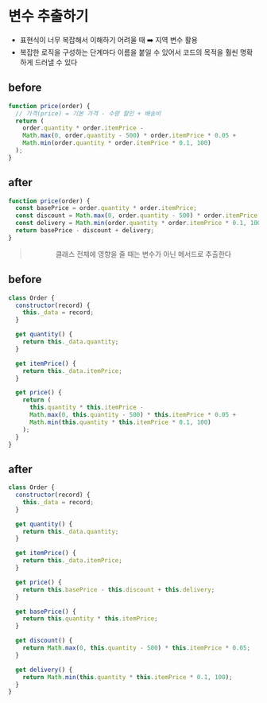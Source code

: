 # 변수 추출하기

- 표현식이 너무 복잡해서 이해하기 어려울 때 ➡️ 지역 변수 활용
- 복잡한 로직을 구성하는 단계마다 이름을 붙일 수 있어서 코드의 목적을 훨씬 명확하게 드러낼 수 있다

## before

```js
function price(order) {
  // 가격(price) = 기본 가격 - 수량 할인 + 배송비
  return (
    order.quantity * order.itemPrice -
    Math.max(0, order.quantity - 500) * order.itemPrice * 0.05 +
    Math.min(order.quantity * order.itemPrice * 0.1, 100)
  );
}
```

## after

```js
function price(order) {
  const basePrice = order.quantity * order.itemPrice;
  const discount = Math.max(0, order.quantity - 500) * order.itemPrice * 0.05;
  const delivery = Math.min(order.quantity * order.itemPrice * 0.1, 100);
  return basePrice - discount + delivery;
}
```

<div align="center">

> 클래스 전체에 영향을 줄 때는 변수가 아닌 메서드로 추출한다

</div>

## before

```js
class Order {
  constructor(record) {
    this._data = record;
  }

  get quantity() {
    return this._data.quantity;
  }

  get itemPrice() {
    return this._data.itemPrice;
  }

  get price() {
    return (
      this.quantity * this.itemPrice -
      Math.max(0, this.quantity - 500) * this.itemPrice * 0.05 +
      Math.min(this.quantity * this.itemPrice * 0.1, 100)
    );
  }
}
```

## after

```js
class Order {
  constructor(record) {
    this._data = record;
  }

  get quantity() {
    return this._data.quantity;
  }

  get itemPrice() {
    return this._data.itemPrice;
  }

  get price() {
    return this.basePrice - this.discount + this.delivery;
  }

  get basePrice() {
    return this.quantity * this.itemPrice;
  }

  get discount() {
    return Math.max(0, this.quantity - 500) * this.itemPrice * 0.05;
  }

  get delivery() {
    return Math.min(this.quantity * this.itemPrice * 0.1, 100);
  }
}
```

